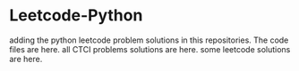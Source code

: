 # Leetcode-Python
adding the python leetcode problem solutions in this repositories. 
The code files are here.
all CTCI problems solutions are here.
some leetcode solutions are here.

































































































































































































































































































































































































































































































































































































































































































































































































































































































































































































